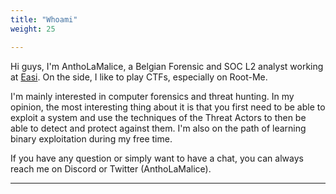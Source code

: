 ```yaml
---
title: "Whoami"
weight: 25

---
```

Hi guys, I'm AnthoLaMalice, a Belgian Forensic and SOC L2 analyst working at [Easi](https://easi.net/fr). On the side, I like to play CTFs, especially on Root-Me.

I'm mainly interested in computer forensics and threat hunting. In my opinion, the most interesting thing about it is that you first need to be able to exploit a system and use the techniques of the Threat Actors to then be able to detect and protect against them. I'm also on the path of learning binary exploitation during my free time.  

If you have any question or simply want to have a chat, you can always reach me on Discord or Twitter (AnthoLaMalice).

----